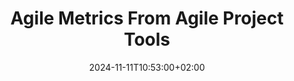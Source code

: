 ---
title: "Agile Metrics From Agile Project Tools"
date: 2024-11-11T10:53:00+02:00
Description: ""
draft: true
Tags: ["agile", "project_management", "metrics"]
Categories: ["project-management"]
DisableComments: false
thumbnail: "images/wallpaper.jpg"
series:
  - agile-metrics
---